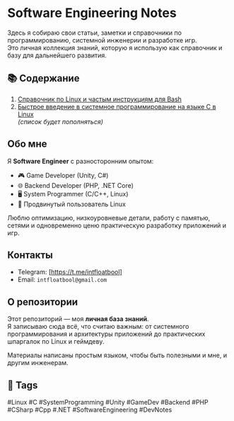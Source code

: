 # Software Engineering Notes

Здесь я собираю свои статьи, заметки и справочники по программированию, системной инженерии и разработке игр.  
Это личная коллекция знаний, которую я использую как справочник и базу для дальнейшего развития.  

## 📚 Содержание
1. [Справочник по Linux и частым инструкциям для Bash](./articles/linux-bash-quick-reference/README.md)  
2. [Быстрое введение в системное программирование на языке C в Linux](./articles/linux-c-system-programming-essentials/README.md)  
*(список будет пополняться)*

## Обо мне
Я **Software Engineer** с разносторонним опытом:  
- 🎮 Game Developer (Unity, C#)  
- 🌐 Backend Developer (PHP, .NET Core)  
- 🖥️ System Programmer (C/C++, Linux)  
- 🐧 Продвинутый пользователь Linux

Люблю оптимизацию, низкоуровневые детали, работу с памятью, сетями и одновременно ценю практическую разработку приложений и игр.

## Контакты
- Telegram: [https://t.me/intfloatbool]  
- Email: ```intfloatbool@gmail.com```

## О репозитории
Этот репозиторий — моя **личная база знаний**.  
Я записываю сюда всё, что считаю важным: от системного программирования и архитектуры приложений до практических шпаргалок по Linux и геймдеву.  

Материалы написаны простым языком, чтобы быть полезными и мне, и другим инженерам.

## 🔖 Tags
#Linux #C #SystemProgramming #Unity #GameDev #Backend #PHP #CSharp #Cpp #.NET #SoftwareEngineering #DevNotes
